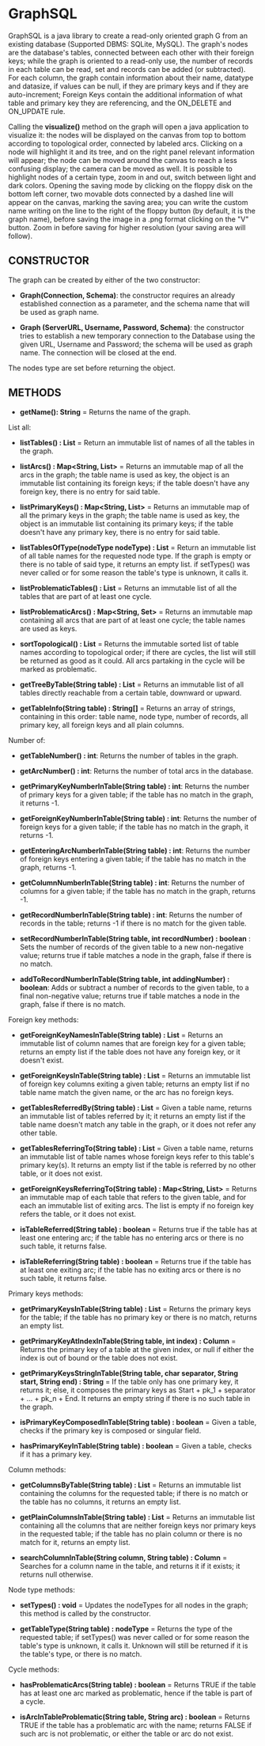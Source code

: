 # GraphSQL
GraphSQL is a java library to create a read-only oriented graph G from an existing database (Supported DBMS: SQLite, MySQL).
The graph's  nodes are the database's tables, connected between each other with their foreign keys; while the graph is oriented to a read-only use, the number of records in each table can be read, set and records can be added (or subtracted).
For each column, the graph contain information about their name, datatype and datasize, if values can be null, if they are primary keys and if they are auto-increment;
Foreign Keys contain the additional information of what table and primary key they are referencing, and the ON_DELETE and ON_UPDATE rule.

Calling the **visualize()** method on the graph will open a java application to visualize it: the nodes will be displayed on the canvas from top to bottom according to topological order, connected by labeled arcs. 
	Clicking on a node will highlight it and its tree, and on the right panel relevant information will appear; the node can be moved around the canvas to reach a less confusing display; the camera can be moved as well.
	It is possible to highlight nodes of a certain type, zoom in and out, switch between light and dark colors. 
	Opening the saving mode by clicking on the floppy disk on the bottom left corner, two movable dots connected by a dashed line will appear on the canvas, marking the saving area; you can write the custom name writing on the line to the right of the floppy button (by default, it is the graph name), before saving the image in a .png format clicking on the "V" button. Zoom in before saving for higher resolution (your saving area will follow).

## CONSTRUCTOR

The graph can be created by either of the two constructor:

  - **Graph(Connection, Schema)**: the constructor requires an already established connection as a parameter, and the schema name that will be used as graph name.

  - **Graph (ServerURL, Username, Password, Schema)**: the constructor tries to establish a new temporary connection to the Database using the given URL, Username and Password; the schema will be used as graph name. The connection will be closed at the end.
  
  The nodes type are set before returning the object.

## METHODS

- **getName(): String** = Returns the name of the graph.

List all:

- **listTables() : List<String>** = Return an immutable list of names of all the tables in the graph. 

- **listArcs() : Map<String, List<ForeignKeyColumn>>** = Returns an immutable map of all the arcs in the graph; the table name is used as key, the object is an immutable list containing its foreign keys; if the table doesn't have any foreign key, there is no entry for said table.

- **listPrimaryKeys() : Map<String, List<Column>>** = Returns an immutable map of all the primary keys in the graph; the table name is used as key, the object is an immutable list containing its primary keys; if the table doesn't have any primary key, there is no entry for said table.

- **listTablesOfType(nodeType nodeType) : List<String>** = Return an immutable list of all table names for the requested node type. If the graph is empty or there is no table of said type, it returns an empty list. if setTypes() was never called or for some reason the table's type is unknown, it calls it.

- **listProblematicTables() : List<String>** = Returns an immutable list of all the tables that are part of at least one cycle.

- **listProblematicArcs() : Map<String, Set<ForeignKeyColumn>>** = Returns an immutable map containing all arcs that are part of at least one cycle; the table names are used as keys.

- **sortTopological() : List<String>** = Returns the immutable sorted list of table names according to topological order; if there are cycles, the list will still be returned as good as it could. All arcs partaking in the cycle will be marked as problematic.

- **getTreeByTable(String table) : List<String>** = Returns an immutable list of all tables directly reachable from a certain table, downward or upward.

- **getTableInfo(String table) : String[]** = Returns an array of strings, containing in this order: table name, node type, number of records, all primary key, all foreign keys and all plain columns.


Number of:

- **getTableNumber() : int**: Returns the number of tables in the graph.

- **getArcNumber() : int**: Returns the number of total arcs in the database.

- **getPrimaryKeyNumberInTable(String table) : int**: Returns the number of primary keys for a given table; if the table has no match in the graph, it returns -1.

- **getForeignKeyNumberInTable(String table) : int**: Returns the number of foreign keys for a given table; if the table has no match in the graph, it returns -1.

- **getEnteringArcNumberInTable(String table) : int**: Returns the number of foreign keys entering a given table; if the table has no match in the graph, returns -1.

- **getColumnNumberInTable(String table) : int**: Returns the number of columns for a given table; if the table has no match in the graph, returns -1.

- **getRecordNumberInTable(String table) : int**: Returns the number of records in the table; returns -1 if there is no match for the given table.

- **setRecordNumberInTable(String table, int recordNumber) : boolean** : Sets the number of records of the given table to a new non-negative value; returns true if table matches a node in the graph, false if there is no match.

- **addToRecordNumberInTable(String table, int addingNumber) : boolean**: Adds or subtract a number of records to the given table, to a final non-negative value; returns true if table matches a node in the graph, false if there is no match.


Foreign key methods:

- **getForeignKeyNamesInTable(String table) : List<String>** = Returns an immutable list of column names that are foreign key for a given table; returns an empty list if the table does not have any foreign key, or it doesn't exist.

- **getForeignKeysInTable(String table) : List<ForeignKeyColumn>** = Returns an immutable list of foreign key columns exiting a given table; returns an empty list if no table name match the given name, or the arc has no foreign keys.

- **getTablesReferredBy(String table) : List<String>** = Given a table name, returns an immutable list of tables referred by it; it returns an empty list if the table name doesn't match any table in the graph, or it does not refer any other table.

- **getTablesReferringTo(String table) : List<String>** = Given a table name, returns an immutable list of table names whose foreign keys refer to this table's primary key(s). It returns an empty list if the table is referred by no other table, or it does not exist.

- **getForeignKeysReferringTo(String table) : Map<String, List<ForeignKeyColumn>>** = Returns an immutable map of each table that refers to the given table, and for each an immutable list of exiting arcs. The list is empty if no foreign key refers the table, or it does not exist.

- **isTableReferred(String table) : boolean** = Returns true if the table has at least one entering arc; if the table has no entering arcs or there is no such table, it returns false.

- **isTableReferring(String table) : boolean** = Returns true if the table has at least one exiting arc; if the table has no exiting arcs or there is no such table, it returns false.


Primary keys methods:

- **getPrimaryKeysInTable(String table) : List<Column>** = Returns the primary keys for the table; if the table has no primary key or there is no match, returns an empty list.

- **getPrimaryKeyAtIndexInTable(String table, int index) : Column** = Returns the primary key of a table at the given index, or null if either the index is out of bound or the table does not exist.

- **getPrimaryKeysStringInTable(String table, char separator, String start, String end) : String** = If the table only has one primary key, it returns it; else, it composes the primary keys as Start + pk_1 + separator + ... + pk_n + End. It returns an empty string if there is no such table in the graph.

- **isPrimaryKeyComposedInTable(String table) : boolean** = Given a table, checks if the primary key is composed or singular field.

- **hasPrimaryKeyInTable(String table) : boolean** = Given a table, checks if it has a primary key.


Column methods:

- **getColumnsByTable(String table) : List<Column>** = Returns an immutable list containing the columns for the requested table; if there is no match or the table has no columns, it returns an empty list.

- **getPlainColumnsInTable(String table) : List<Column>** = Returns an immutable list containing all the columns that are neither foreign keys nor primary keys in the requested table; if the table has no plain column or there is no match for it, returns an empty list.

- **searchColumnInTable(String column, String table) : Column** = Searches for a column name in the table, and returns it if it exists; it returns null otherwise.


Node type methods:

- **setTypes() : void** = Updates the nodeTypes for all nodes in the graph; this method is called by the constructor.

- **getTableType(String table) : nodeType** = Returns the type of the requested table; if setTypes() was never called or for some reason the table's type is unknown, it calls it. Unknown will still be returned if it is the table's type, or there is no match.



Cycle methods:

- **hasProblematicArcs(String table) : boolean** = Returns TRUE if the table has at least one arc marked as problematic, hence if the table is part of a cycle.

- **isArcInTableProblematic(String table, String arc) : boolean** = Returns TRUE if the table has a problematic arc with the name; returns FALSE if such arc is not problematic, or either the table or arc do not exist.






